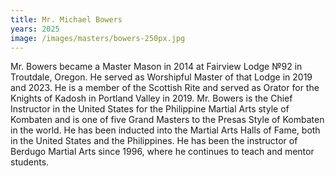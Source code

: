 ```yaml
---
title: Mr. Michael Bowers
years: 2025
image: /images/masters/bowers-250px.jpg
---
```


Mr. Bowers became a Master Mason in 2014 at Fairview Lodge №92 in Troutdale, Oregon. He served as Worshipful Master of that Lodge in 2019 and 2023. He is a member of the Scottish Rite and served as Orator for the Knights of Kadosh in Portland Valley in 2019. Mr. Bowers is the Chief Instructor in the United States for the Philippine Martial Arts style of Kombaten and is one of five Grand Masters to the Presas Style of Kombaten in the world. He has been inducted into the Martial Arts Halls of Fame, both in the United States and the Philippines. He has been the instructor of Berdugo Martial Arts since 1996, where he continues to teach and mentor students.
